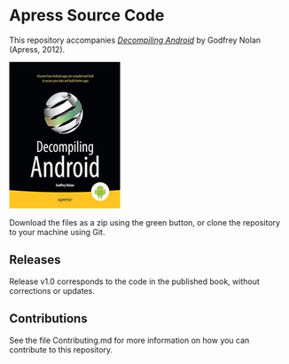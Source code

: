 # Apress Source Code

This repository accompanies [*Decompiling Android*](http://www.apress.com/9781430242482) by Godfrey Nolan (Apress, 2012).

![Cover image](9781430242482.jpg)

Download the files as a zip using the green button, or clone the repository to your machine using Git.

## Releases

Release v1.0 corresponds to the code in the published book, without corrections or updates.

## Contributions

See the file Contributing.md for more information on how you can contribute to this repository.
